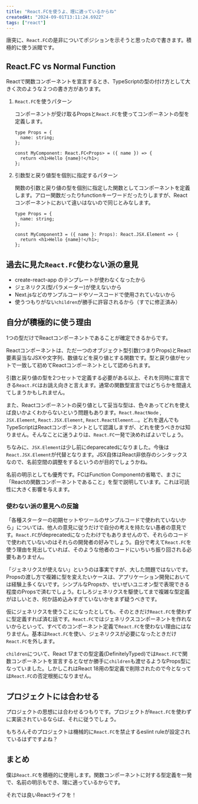 ```yaml
---
title: "React.FCを使うよ、理に適っているからね"
createdAt: "2024-09-01T13:11:24.692Z"
tags: ["react"]
---
```


唐突に、`React.FC`の是非についてポジションを示そうと思ったので書きます。積極的に使う派閥です。

## React.FC vs Normal Function

Reactで関数コンポーネントを宣言するとき、TypeScriptの型の付け方として大きく次のような２つの書き方があります。

1. `React.FC`を使うパターン

   コンポーネントが受け取るPropsと`React.FC`を使ってコンポーネントの型を定義します。

   ```tsx
   type Props = {
     name: string;
   };

   const MyComponent: React.FC<Props> = ({ name }) => {
     return <h1>Hello {name}!</h1>;
   };
   ```

2. 引数型と戻り値型を個別に指定するパターン

   関数の引数と戻り値の型を個別に指定した関数としてコンポーネントを定義します。アロー関数だったりfunctionキーワードだったりしますが、Reactコンポーネントにおいて違いはないので同じとみなします。

   ```tsx
   type Props = {
     name: string;
   };

   const MyComponent3 = ({ name }: Props): React.JSX.Element => {
     return <h1>Hello {name}!</h1>;
   };
   ```

## 過去に見た`React.FC`使わない派の意見

- create-react-app のテンプレートが使わなくなったから
- ジェネリクス(型パラメーター)が使えないから
- Next.jsなどのサンプルコードやソースコードで使用されていないから
- 使うつもりがない`children`が勝手に許容されるから（すでに修正済み）

## 自分が積極的に使う理由

1つの型だけでReactコンポーネントであることが確定できるからです。

Reactコンポーネントは、ただ一つのオブジェクト型引数(つまりProps)とReact要素妥当なJSXや文字列、数値などを戻り値とする関数です。型と戻り値がセットで一致して初めてReactコンポーネントとして認められます。

引数と戻り値の型を2つセットで定義する必要がある以上、それを同時に宣言できる`React.FC`はお誂え向きと言えます。通常の関数型宣言ではどちらかを間違えてしまうかもしれません。

また、Reactコンポーネントの戻り値として妥当な型は、色々あってどれを使えば良いかよくわからないという問題もあります。`React.ReactNode` , `JSX.Element`, `React.JSX.Element`, `React.ReactElement`...。どれを選んでもTypeScriptはReactコンポーネントとして認識しますが、どれを使うべきかは知りません。そんなことに迷うよりは、`React.FC`一発で決めればよいでしょう。

ちなみに、`JSX.Element`は少し前にdeparecatedになりました。今後は`React.JSX.Element`が代替となります。JSX自体はReact非依存のシンタックスなので、名前空間の調整をするというのが目的でしょうかね。

名前の明示としても優秀です。FCはFunction Componentの省略で、まさに「Reactの関数コンポーネントであること」を型で説明しています。これは可読性に大きく影響を与えます。

### 使わない派の意見への反論

「各種スターターの初期セットやツールのサンプルコードで使われていないから」については、他人の意見に従うだけで自分の考えを持たない愚者の意見です。`React.FC`がdeprecatedになったわけでもありませんので、それらのコードで使われていないのはそれらの開発者の好みでしょう。自分で考えて`React.FC`を使う理由を見出していれば、そのような他者のコードにいちいち振り回される必要もありません。

「ジェネリクスが使えない」というのは事実ですが、大した問題ではないです。Propsの渡し方で複雑に型を変えたいケースは、アプリケーション開発においては経験上多くないです。シンプルなPropsか、せいぜいユニオン型で表現できる程度のPropsで済むでしょう。むしろジェネリクスを駆使してまで複雑な型定義がほしいとき、何か詰め込みすぎていないかをまず疑うべきです。

仮にジェネリクスを使うことになったとしても、そのときだけ`React.FC`を使わずに型定義すれば済む話です。`React.FC`ではジェネリクスコンポーネントを作れないからといって、すべてのコンポーネント定義で`React.FC`を使わない理由にはなりません。基本は`React.FC`を使い、ジェネリクスが必要になったときだけ`React.FC`を外します。

`children`について、React 17までの型定義(DefinitelyTyped)では`React.FC`で関数コンポーネントを宣言するとなぜか勝手に`children`も渡せるようなProps型になっていました。しかしこれはReact 18用の型定義で削除されたので今となっては`React.FC`の否定根拠になりません。

## プロジェクトには合わせる

プロジェクトの思想には合わせるつもりです。プロジェクトが`React.FC`を使わずに実装されているならば、それに従うでしょう。

もちろんそのプロジェクトは機械的に`React.FC`を禁止するeslint ruleが設定されているはずですよね？

## まとめ

僕は`React.FC`を積極的に使用します。関数コンポーネントに対する型定義を一発で、名前の明示もでき、理に適っているからです。

それでは良いReactライフを！

